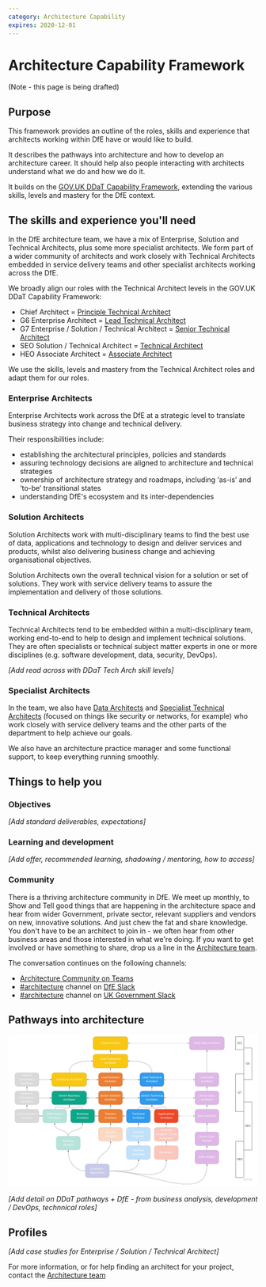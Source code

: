 ```yaml
---
category: Architecture Capability
expires: 2020-12-01
---
```


# Architecture Capability Framework

(Note - this page is being drafted)

## Purpose
This framework provides an outline of the roles, skills and experience that architects working within DfE have or would like to build.

It describes the pathways into architecture and how to develop an architecture career. It should help also people interacting with architects understand what we do and how we do it.

It builds on the [GOV.UK DDaT Capability Framework](https://www.gov.uk/government/collections/digital-data-and-technology-profession-capability-framework), extending the various skills, levels and mastery for the DfE context.

## The skills and experience you'll need
In the DfE architecture team, we have a mix of Enterprise, Solution and Technical Architects, plus some more specialist architects.
We form part of a wider community of architects and work closely with Technical Architects embedded in service delivery teams and other specialist architects working across the DfE.

We broadly align our roles with the Technical Architect levels in the GOV.UK DDaT Capability Framework:
  * Chief Architect = [Principle Technical Architect](https://www.gov.uk/government/publications/principal-technical-architect-skills-they-need/principal-technical-architect-skills-they-need)
  * G6 Enterprise Architect = [Lead Technical Architect](https://www.gov.uk/government/publications/lead-technical-architect-skills-they-need/lead-technical-architect-skills-they-need)
  * G7 Enterprise / Solution / Technical Architect = [Senior Technical Architect](https://www.gov.uk/government/publications/senior-technical-architect-skills-they-need/senior-technical-architect-skills-they-need)
  * SEO Solution / Technical Architect = [Technical Architect](https://www.gov.uk/government/publications/technical-architect-skills-they-need/technical-architect-skills-they-need)
  * HEO Associate Architect = [Associate Architect](https://www.gov.uk/government/publications/associate-technical-architect-skills-they-need/associate-technical-architect-skills-they-need)

We use the skills, levels and mastery from the Technical Architect roles and adapt them for our roles.

### Enterprise Architects

Enterprise Architects work across the DfE at a strategic level to translate business strategy into change and technical delivery.

Their responsibilities include:

- establishing the architectural principles, policies and standards
- assuring technology decisions are aligned to architecture and technical strategies
- ownership of architecture strategy and roadmaps, including ‘as-is’ and ‘to-be’ transitional states
- understanding DfE's ecosystem and its inter-dependencies

### Solution Architects

Solution Architects work with multi-disciplinary teams to find the best use of data, applications and technology to design and deliver services and products, whilst also delivering business change and achieving organisational objectives.

Solution Architects own the overall technical vision for a solution or set of solutions. They work with service delivery teams to assure the implementation and delivery of those solutions.

### Technical Architects

Technical Architects tend to be embedded within a multi-disciplinary team, working end-to-end to help to design and implement technical solutions. They are often specialists or technical subject matter experts in one or more disciplines (e.g. software development, data, security, DevOps).

*[Add read across with DDaT Tech Arch skill levels]*

### Specialist Architects

In the team, we also have [Data Architects](https://www.gov.uk/government/publications/data-architect-role-description/data-architect-role-description)
and [Specialist Technical Architects](https://www.gov.uk/government/publications/technical-specialist-architect-role-description/technical-specialist-architect-role-description) (focused on things like security or networks, for example)
who work closely with service delivery teams and the other parts of the department to help achieve our goals.

We also have an architecture practice manager and some functional support, to keep everything running smoothly.

## Things to help you
### Objectives
*[Add standard deliverables, expectations]*
### Learning and development
*[Add offer, recommended learning, shadowing / mentoring, how to access]*
### Community

There is a thriving architecture community in DfE. We meet up monthly, to Show and Tell good things that are happening in the architecture space and hear from wider Government, private sector, relevant suppliers and vendors on new, innovative solutions. And just chew the fat and share knowledge. You don't have to be an architect to join in - we often hear from other business areas and those interested in what we're doing. If you want to get involved or have something to share, drop us a line in the [Architecture team](mailto:architecture.services@education.gov.uk).

The conversation continues on the following channels:

- [Architecture Community on Teams](https://teams.microsoft.com/l/team/19%3a431430007aba4eceaddb4a0ab32dc412%40thread.skype/conversations?groupId=a7bd5aaa-9b44-4594-b058-4ac717af83d9&tenantId=fad277c9-c60a-4da1-b5f3-b3b8b34a82f9)
- [#architecture](https://app.slack.com/client/T50RK42V7/CFGA9DZSL) channel on [DfE Slack](https://ukgovernmentdfe.slack.com)
- [#architecture](https://app.slack.com/client/T04V6EBTR/C04V6F4SX) channel on [UK Government Slack](https://ukgovernmentdigital.slack.com)

## Pathways into architecture
![Image of the pathways into architecture](../images/framework-pathways.jpg)

*[Add detail on DDaT pathways + DfE - from business analysis, development / DevOps, technnical roles]*

## Profiles
*[Add case studies for Enterprise / Solution / Technical Architect]*

For more information, or for help finding an architect for your project, contact the [Architecture team](mailto:architecture.services@education.gov.uk)
